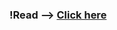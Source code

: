 ### !Read --> [Click here](https://github.com/harut0111/Code-Share/blob/master/react-i18next-translation.md)
